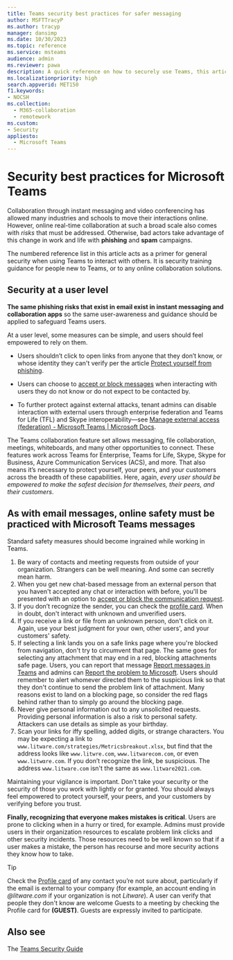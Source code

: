 ```yaml
---
title: Teams security best practices for safer messaging
author: MSFTTracyP
ms.author: tracyp
manager: dansimp
ms.date: 10/30/2023
ms.topic: reference
ms.service: msteams
audience: admin
ms.reviewer: pawa
description: A quick reference on how to securely use Teams, this article acts as a primer on general security best practices and tips for training users on safe messaging.
ms.localizationpriority: high
search.appverid: MET150
f1.keywords:
- NOCSH
ms.collection: 
  - M365-collaboration
  - remotework
ms.custom: 
- Security
appliesto: 
  - Microsoft Teams
---
```

# Security best practices for Microsoft Teams

Collaboration through instant messaging and video conferencing has allowed many industries and schools to move their interactions online. However, online real-time collaboration at such a broad scale also comes with *risks* that must be addressed. Otherwise, bad actors take advantage of this change in work and life with **phishing** and **spam** campaigns.

The numbered reference list in this article acts as a primer for general security when using Teams to interact with others. It is security training guidance for people new to Teams, or to any online collaboration solutions.

## Security at a user level

**The same phishing risks that exist in email exist in instant messaging and collaboration apps** so the same user-awareness and guidance should be applied to safeguard Teams users.

At a user level, some measures can be simple, and users should feel empowered to rely on them.

- Users shouldn’t click to open links from anyone that they don’t know, or whose identity they can't verify per the article [Protect yourself from phishing](https://support.microsoft.com/en-us/windows/protect-yourself-from-phishing-0c7ea947-ba98-3bd9-7184-430e1f860a44).

- Users can choose to [accept or block messages](https://support.microsoft.com/en-us/office/accept-or-block-people-outside-your-org-who-send-you-a-chat-4b5b917d-895a-4379-a204-a111b2e24f41) when interacting with users they do not know or do not expect to be contacted by.

- To further protect against external attacks, tenant admins can disable interaction with external users through enterprise federation and Teams for Life (TFL) and Skype interoperability—see [Manage external access (federation) - Microsoft Teams | Microsoft Docs](/microsoftteams/manage-external-access).

The Teams collaboration feature set allows messaging, file collaboration, meetings, whiteboards, and many other opportunities to connect. These features work across Teams for Enterprise, Teams for Life, Skype, Skype for Business, Azure Communication Services (ACS), and more. That also means it’s necessary to protect yourself, your peers, and your customers across the breadth of these capabilities. Here, again, *every user should be empowered to make the safest decision for themselves, their peers, and their customers*.

## As with email messages, online safety must be practiced with Microsoft Teams messages

Standard safety measures should become ingrained while working in Teams.

1. Be wary of contacts and meeting requests from outside of your organization. Strangers can be well meaning. And some can secretly mean harm.
1. When you get new chat-based message from an external person that you haven't accepted any chat or interaction with before, you'll be presented with an option to [accept or block the communication request](https://support.microsoft.com/office/accept-or-block-people-outside-your-org-who-send-you-a-chat-in-microsoft-teams-4b5b917d-895a-4379-a204-a111b2e24f4).
1. If you don’t recognize the sender, you can check the [profile card](/office/profile-cards-in-microsoft-365-e80f931f-5fc4-4a59-ba6e-c1e35a85b501). When in doubt, don't interact with unknown and unverified users.
1. If you receive a link or file from an unknown person, don't click on it. Again, use your best judgment for your own, other users', and your customers' safety.
1. If selecting a link lands you on a safe links page where you're blocked from navigation, don't try to circumvent that page. The same goes for selecting any attachment that may end in a red, blocking attachments safe page. Users, you can report that message [Report messages in Teams](https://support.microsoft.com/office/report-messages-in-microsoft-teams-c7a69a60-767b-4288-8713-7c28b4a73913) and admins can [Report the problem to Microsoft](/microsoft-365/security/office-365-security/submissions-admin). Users should remember to alert whomever directed them to the suspicious link so that they don't continue to send the problem link of attachment. Many reasons exist to land on a blocking page, so consider the red flags behind rather than to simply go around the blocking page.
1. Never give personal information out to any unsolicited requests. Providing personal information is also a risk to personal safety. Attackers can use details as simple as your birthday.
1. Scan your links for iffy spelling, added digits, or strange characters. You may be expecting a link to `www.litware.com/strategies/Metricsbreakout.xlsx`, but find that the address looks like `www.litwre.com`, `www.litwarecom.com`, or even `www.litwαre.com`. If you don’t recognize the link, be suspicious. The address `www.litware.com` isn't the same as `www.litware2021.com`.

Maintaining your vigilance is important. Don't take your security or the security of those you work with lightly or for granted. You should always feel empowered to protect yourself, your peers, and your customers by verifying before you trust.

**Finally, recognizing that everyone makes mistakes is critical**. Users are prone to clicking when in a hurry or tired, for example. Admins must provide users in their organization resources to escalate problem link clicks and other security incidents. Those resources need to be well known so that if a user makes a mistake, the person has recourse and more security actions they know how to take.

> [!TIP]
> Check the [Profile card](https://support.microsoft.com/en-us/office/profile-cards-in-microsoft-365-e80f931f-5fc4-4a59-ba6e-c1e35a85b501) of any contact you’re not sure about, particularly if the email is external to your company (for example, an account ending in *@litware.com* if your organization is not *Litware*). A user can verify that people they don't know are welcome Guests to a meeting by checking the Profile card for **(GUEST)**. Guests are expressly invited to participate.

## Also see

The [Teams Security Guide](/microsoftteams/teams-security-guide)
